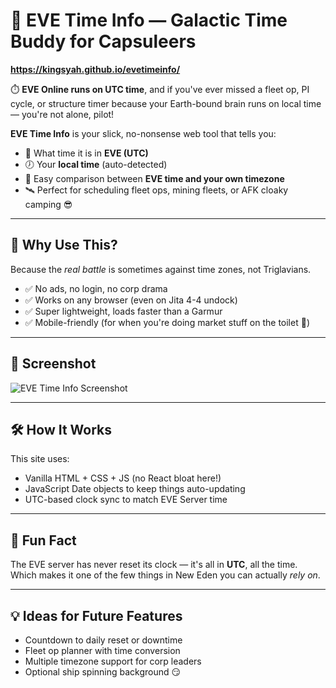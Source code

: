 # 🌌 EVE Time Info — Galactic Time Buddy for Capsuleers

**https://kingsyah.github.io/evetimeinfo/**

⏱️ **EVE Online runs on UTC time**, and if you've ever missed a fleet op, PI cycle, or structure timer because your Earth-bound brain runs on local time — you're not alone, pilot!

**EVE Time Info** is your slick, no-nonsense web tool that tells you:
- 📆 What time it is in **EVE (UTC)**
- 🕖 Your **local time** (auto-detected)
- 🔄 Easy comparison between **EVE time and your own timezone**
- 🛰️ Perfect for scheduling fleet ops, mining fleets, or AFK cloaky camping 😎

---

## 🚀 Why Use This?

Because the *real battle* is sometimes against time zones, not Triglavians.

- ✅ No ads, no login, no corp drama
- ✅ Works on any browser (even on Jita 4-4 undock)
- ✅ Super lightweight, loads faster than a Garmur
- ✅ Mobile-friendly (for when you're doing market stuff on the toilet 🚽)

---

## 📸 Screenshot

![EVE Time Info Screenshot](https://kingsyah.github.io/evetimeinfo/screenshot.png)

---

## 🛠️ How It Works

This site uses:
- Vanilla HTML + CSS + JS (no React bloat here!)
- JavaScript Date objects to keep things auto-updating
- UTC-based clock sync to match EVE Server time

---

## 🧠 Fun Fact

The EVE server has never reset its clock — it's all in **UTC**, all the time. Which makes it one of the few things in New Eden you can actually *rely on*.

---

## 💡 Ideas for Future Features
- Countdown to daily reset or downtime
- Fleet op planner with time conversion
- Multiple timezone support for corp leaders
- Optional ship spinning background 😏


